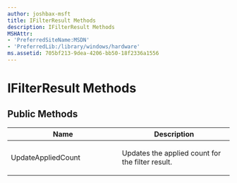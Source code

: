 ```yaml
---
author: joshbax-msft
title: IFilterResult Methods
description: IFilterResult Methods
MSHAttr:
- 'PreferredSiteName:MSDN'
- 'PreferredLib:/library/windows/hardware'
ms.assetid: 705bf213-9dea-4206-bb50-18f2336a1556
---
```


# IFilterResult Methods


## Public Methods


<table>
<colgroup>
<col width="50%" />
<col width="50%" />
</colgroup>
<thead>
<tr class="header">
<th>Name</th>
<th>Description</th>
</tr>
</thead>
<tbody>
<tr class="odd">
<td><p>UpdateAppliedCount</p></td>
<td><p>Updates the applied count for the filter result.</p></td>
</tr>
</tbody>
</table>

 

 

 






